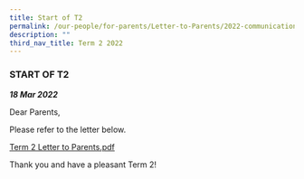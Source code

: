 ```yaml
---
title: Start of T2
permalink: /our-people/for-parents/Letter-to-Parents/2022-communications/Term-2-2022/18Mar2022/
description: ""
third_nav_title: Term 2 2022
---
```

### START OF T2
***18 Mar 2022***

Dear Parents,  
  
Please refer to the letter below.  
  
[Term 2 Letter to Parents.pdf](/files/T2_TStart_Parents%20Letter_18Mar2022.pdf)
  
Thank you and have a pleasant Term 2!